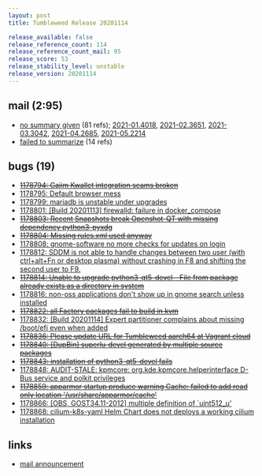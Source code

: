 ```yaml
---
layout: post
title: Tumbleweed Release 20201114

release_available: false
release_reference_count: 114
release_reference_count_mail: 95
release_score: 53
release_stability_level: unstable
release_version: 20201114
---
```


## mail (2:95)

- [no summary given](https://github.com/boombatower/tumbleweed-review/issues/10) (81 refs); [2021-01.4018](https://github.com/boombatower/tumbleweed-review/issues/10), [2021-02.3651](https://github.com/boombatower/tumbleweed-review/issues/10), [2021-03.3042](https://github.com/boombatower/tumbleweed-review/issues/10), [2021-04.2685](https://github.com/boombatower/tumbleweed-review/issues/10), [2021-05.2214](https://github.com/boombatower/tumbleweed-review/issues/10)
- [failed to summarize](https://github.com/boombatower/tumbleweed-review/issues/10) (14 refs)

## bugs (19)

<!--more-->

- ~~[1178794: Gajim Kwallet integration seams broken](https://bugzilla.opensuse.org/show_bug.cgi?id=1178794)~~
- [1178795: Default browser mess](https://bugzilla.opensuse.org/show_bug.cgi?id=1178795)
- [1178799: mariadb is unstable under upgrades](https://bugzilla.opensuse.org/show_bug.cgi?id=1178799)
- [1178801: \[Build 20201113\] firewalld: failure in docker_compose](https://bugzilla.opensuse.org/show_bug.cgi?id=1178801)
- ~~[1178803: Recent Snapshots break Openshot-QT with missing dependency python3-pyxdg](https://bugzilla.opensuse.org/show_bug.cgi?id=1178803)~~
- ~~[1178804: Missing rules.xml used anyway](https://bugzilla.opensuse.org/show_bug.cgi?id=1178804)~~
- [1178808: gnome-software no more checks for updates on login](https://bugzilla.opensuse.org/show_bug.cgi?id=1178808)
- [1178812: SDDM is not able to handle changes between two user (with ctrl+alt+Fn or desktop plasma) without crashing in F8 and shifting the second user to F9.](https://bugzilla.opensuse.org/show_bug.cgi?id=1178812)
- ~~[1178814: Unable to upgrade python3-qt5-devel - File from package already exists as a directory in system](https://bugzilla.opensuse.org/show_bug.cgi?id=1178814)~~
- [1178816: non-oss applications don't show up in gnome search unless installed](https://bugzilla.opensuse.org/show_bug.cgi?id=1178816)
- ~~[1178822: all Factory packages fail to build in kvm](https://bugzilla.opensuse.org/show_bug.cgi?id=1178822)~~
- [1178832: \[Build 20201114\] Expert partitioner complains about missing /boot/efi even when added](https://bugzilla.opensuse.org/show_bug.cgi?id=1178832)
- ~~[1178836: Please update URL for Tumbleweed aarch64 at Vagrant cloud](https://bugzilla.opensuse.org/show_bug.cgi?id=1178836)~~
- ~~[1178840: \[DupBin\] superlu-devel generated by multiple source packages](https://bugzilla.opensuse.org/show_bug.cgi?id=1178840)~~
- ~~[1178843: installation of  python3-qt5-devel fails](https://bugzilla.opensuse.org/show_bug.cgi?id=1178843)~~
- [1178848: AUDIT-STALE: kpmcore: org.kde.kpmcore.helperinterface D-Bus service and polkit privileges](https://bugzilla.opensuse.org/show_bug.cgi?id=1178848)
- ~~[1178859: apparmor startup produce warning Cache: failed to add read only location '/usr/share/apparmor/cache'](https://bugzilla.opensuse.org/show_bug.cgi?id=1178859)~~
- [1178866: \[OBS, GOST34.11-2012\] multiple definition of `uint512_u'](https://bugzilla.opensuse.org/show_bug.cgi?id=1178866)
- [1178868: cilium-k8s-yaml Helm Chart does not deploys a working cilium installation](https://bugzilla.opensuse.org/show_bug.cgi?id=1178868)



## links

- [mail announcement](https://github.com/boombatower/tumbleweed-review/issues/10)
